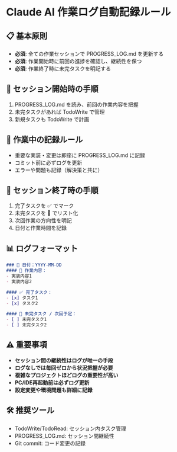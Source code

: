 # Claude AI 作業ログ自動記録ルール

## 📋 基本原則
- **必須**: 全ての作業セッションで PROGRESS_LOG.md を更新する
- **必須**: 作業開始時に前回の進捗を確認し、継続性を保つ
- **必須**: 作業終了時に未完タスクを明記する

## 🔄 セッション開始時の手順
1. PROGRESS_LOG.md を読み、前回の作業内容を把握
2. 未完タスクがあれば TodoWrite で管理
3. 新規タスクも TodoWrite で計画

## 📝 作業中の記録ルール
- 重要な実装・変更は即座に PROGRESS_LOG.md に記録
- コミット前に必ずログを更新
- エラーや問題も記録（解決策と共に）

## 🎯 セッション終了時の手順
1. 完了タスクを ✅ でマーク
2. 未完タスクを 📝 でリスト化
3. 次回作業の方向性を明記
4. 日付と作業時間を記録

## 📊 ログフォーマット
```markdown
### 📅 日付：YYYY-MM-DD
#### 🔨 作業内容：
- 実装内容1
- 実装内容2

#### ✅ 完了タスク：
- [x] タスク1
- [x] タスク2

#### 📝 未完タスク / 次回予定：
- [ ] 未完タスク1
- [ ] 未完タスク2
```

## ⚠️ 重要事項
- **セッション間の継続性はログが唯一の手段**
- **ログなしでは毎回ゼロから状況把握が必要**
- **複雑なプロジェクトほどログの重要性が高い**
- **PC/IDE再起動前は必ずログ更新**
- **設定変更や環境問題も詳細に記録**

## 🛠️ 推奨ツール
- TodoWrite/TodoRead: セッション内タスク管理
- PROGRESS_LOG.md: セッション間継続性
- Git commit: コード変更の記録